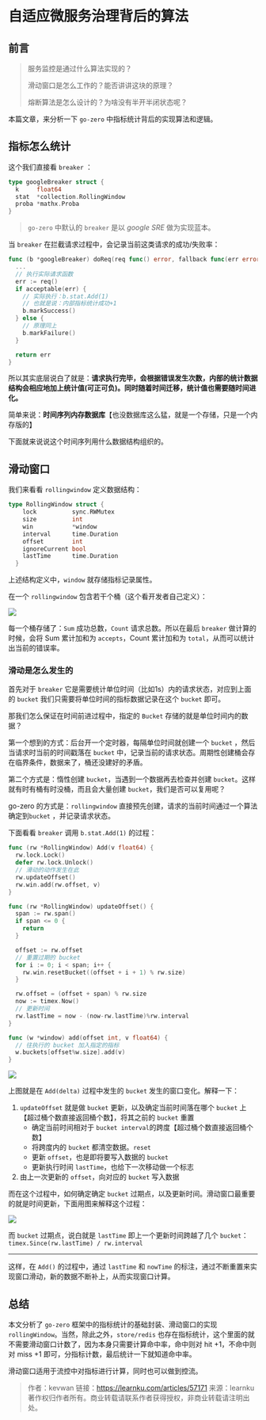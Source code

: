 # 自适应微服务治理背后的算法

## 前言


> 服务监控是通过什么算法实现的？
>
> 滑动窗口是怎么工作的？能否讲讲这块的原理？
>
> 熔断算法是怎么设计的？为啥没有半开半闭状态呢？

本篇文章，来分析一下 `go-zero` 中指标统计背后的实现算法和逻辑。

## 指标怎么统计

这个我们直接看 `breaker` ：

```go
type googleBreaker struct {
  k     float64
  stat  *collection.RollingWindow
  proba *mathx.Proba
}
```

> `go-zero` 中默认的 `breaker` 是以 *google SRE* 做为实现蓝本。

当 `breaker` 在拦截请求过程中，会记录当前这类请求的成功/失败率：

```go
func (b *googleBreaker) doReq(req func() error, fallback func(err error) error, acceptable Acceptable) error {
  ...
  // 执行实际请求函数
  err := req()
  if acceptable(err) {
    // 实际执行：b.stat.Add(1)
    // 也就是说：内部指标统计成功+1
    b.markSuccess()
  } else {
    // 原理同上
    b.markFailure()
  }

  return err
}
```

所以其实底层说白了就是：**请求执行完毕，会根据错误发生次数，内部的统计数据结构会相应地加上统计值(可正可负)。同时随着时间迁移，统计值也需要随时间进化。**

简单来说：**时间序列内存数据库**【也没数据库这么猛，就是一个存储，只是一个内存版的】

下面就来说说这个时间序列用什么数据结构组织的。

## 滑动窗口

我们来看看 `rollingwindow` 定义数据结构：

```go
type RollingWindow struct {
    lock          sync.RWMutex
    size          int
    win           *window
    interval      time.Duration
    offset        int
    ignoreCurrent bool
    lastTime      time.Duration
  }
```

上述结构定义中，`window` 就存储指标记录属性。

在一个 `rollingwindow` 包含若干个桶（这个看开发者自己定义）：

![](https://cdn.learnku.com/uploads/images/202105/31/73865/IF6PwGyQ8T.webp!large)

每一个桶存储了：`Sum` 成功总数，`Count` 请求总数。所以在最后 `breaker` 做计算的时候，会将 Sum 累计加和为 `accepts`，Count 累计加和为 `total`，从而可以统计出当前的错误率。

### 滑动是怎么发生的

首先对于 `breaker` 它是需要统计单位时间（比如1s）内的请求状态，对应到上面的 `bucket` 我们只需要将单位时间的指标数据记录在这个 `bucket` 即可。

那我们怎么保证在时间前进过程中，指定的 `Bucket` 存储的就是单位时间内的数据？

第一个想到的方式：后台开一个定时器，每隔单位时间就创建一个 `bucket` ，然后当请求时当前的时间戳落在 `bucket` 中，记录当前的请求状态。周期性创建桶会存在临界条件，数据来了，桶还没建好的矛盾。

第二个方式是：惰性创建 `bucket`，当遇到一个数据再去检查并创建 `bucket`。这样就有时有桶有时没桶，而且会大量创建 `bucket`，我们是否可以复用呢？

go-zero 的方式是：`rollingwindow` 直接预先创建，请求的当前时间通过一个算法确定到`bucket` ，并记录请求状态。

下面看看 `breaker` 调用 `b.stat.Add(1)` 的过程：

```go
func (rw *RollingWindow) Add(v float64) {
  rw.lock.Lock()
  defer rw.lock.Unlock()
  // 滑动的动作发生在此
  rw.updateOffset()
  rw.win.add(rw.offset, v)
}

func (rw *RollingWindow) updateOffset() {
  span := rw.span()
  if span <= 0 {
    return
  }

  offset := rw.offset
  // 重置过期的 bucket
  for i := 0; i < span; i++ {
    rw.win.resetBucket((offset + i + 1) % rw.size)
  }

  rw.offset = (offset + span) % rw.size
  now := timex.Now()
  // 更新时间
  rw.lastTime = now - (now-rw.lastTime)%rw.interval
}

func (w *window) add(offset int, v float64) {
  // 往执行的 bucket 加入指定的指标
  w.buckets[offset%w.size].add(v)
}
```

![](https://cdn.learnku.com/uploads/images/202105/31/73865/W5x2UxL3QT.webp!large)

上图就是在 `Add(delta)` 过程中发生的 `bucket` 发生的窗口变化。解释一下：

1. `updateOffset` 就是做 `bucket` 更新，以及确定当前时间落在哪个 `bucket` 上【超过桶个数直接返回桶个数】，将其之前的 `bucket` 重置
    - 确定当前时间相对于 `bucket interval`的跨度【超过桶个数直接返回桶个数】
    - 将跨度内的 `bucket` 都清空数据。`reset`
    - 更新 `offset`，也是即将要写入数据的 `bucket`
    - 更新执行时间 `lastTime`，也给下一次移动做一个标志
2. 由上一次更新的 `offset`，向对应的 `bucket` 写入数据

而在这个过程中，如何确定确定 `bucket` 过期点，以及更新时间。滑动窗口最重要的就是时间更新，下面用图来解释这个过程：

![](https://cdn.learnku.com/uploads/images/202105/31/73865/awAKVWFKN4.webp!large)

而  `bucket` 过期点，说白就是 `lastTime` 即上一个更新时间跨越了几个 `bucket`：`timex.Since(rw.lastTime) / rw.interval`

---

这样，在 `Add()` 的过程中，通过 `lastTime` 和 `nowTime` 的标注，通过不断重置来实现窗口滑动，新的数据不断补上，从而实现窗口计算。

## 总结

本文分析了 `go-zero` 框架中的指标统计的基础封装、滑动窗口的实现 `rollingWindow`。当然，除此之外，`store/redis` 也存在指标统计，这个里面的就不需要滑动窗口计数了，因为本身只需要计算命中率，命中则对 hit +1，不命中则对 miss +1 即可，分指标计数，最后统计一下就知道命中率。

滑动窗口适用于流控中对指标进行计算，同时也可以做到控流。


> 作者：kevwan
> 链接：https://learnku.com/articles/57171
> 来源：learnku
> 著作权归作者所有。商业转载请联系作者获得授权，非商业转载请注明出处。